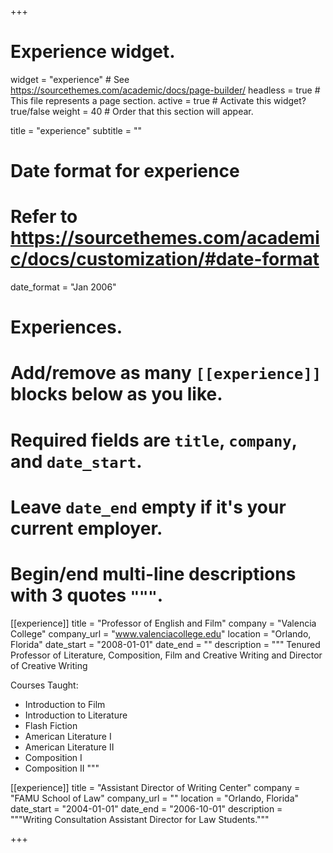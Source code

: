 +++
# Experience widget.
widget = "experience"  # See https://sourcethemes.com/academic/docs/page-builder/
headless = true  # This file represents a page section.
active = true  # Activate this widget? true/false
weight = 40  # Order that this section will appear.

title = "experience"
subtitle = ""

# Date format for experience
#   Refer to https://sourcethemes.com/academic/docs/customization/#date-format
date_format = "Jan 2006"

# Experiences.
#   Add/remove as many `[[experience]]` blocks below as you like.
#   Required fields are `title`, `company`, and `date_start`.
#   Leave `date_end` empty if it's your current employer.
#   Begin/end multi-line descriptions with 3 quotes `"""`.
[[experience]]
  title = "Professor of English and Film"
  company = "Valencia College"
  company_url = "www.valenciacollege.edu"
  location = "Orlando, Florida"
  date_start = "2008-01-01"
  date_end = ""
  description = """
  Tenured Professor of Literature, Composition, Film and Creative Writing and Director of Creative Writing 

  Courses Taught:
  
  * Introduction to Film
  * Introduction to Literature
  * Flash Fiction
  * American Literature I
  * American Literature II
  * Composition I
  * Composition II
  """

[[experience]]
  title = "Assistant Director of Writing Center"
  company = "FAMU School of Law"
  company_url = ""
  location = "Orlando, Florida"
  date_start = "2004-01-01"
  date_end = "2006-10-01"
  description = """Writing Consultation Assistant Director for Law Students."""

+++

